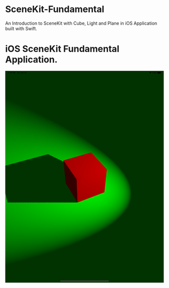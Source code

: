 # SceneKit-Fundamental
An Introduction to SceneKit with Cube, Light and Plane in iOS Application built with Swift. 

# iOS SceneKit Fundamental Application.

![ScreenShot](/images/pic.png)
